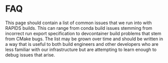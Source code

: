 # FAQ

This page should contain a list of common issues that we run into with RAPIDS builds.
This can range from conda build issues stemming from incorrect run export specification to devcontainer build problems that stem from CMake bugs.
The list may be grown over time and should be written in a way that is useful to both build engineers and other developers who are less familiar with our infrastructure but are attempting to learn enough to debug issues that arise.
